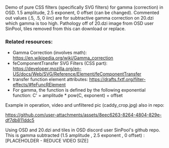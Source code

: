 Demo of pure CSS filters (specifically SVG filters) for gamma (correction) in OSD.  1.5 amplitude, 2.5 exponent, 0 offset (can be changed). Commented out values (.5, .5, 0 iirc) are for subtractive gamma correction on 20.dzi which gamma is too high. Pathology off of 20.dzi image from OSD user SinPool, tiles removed from this can download or replace.

### Related resources:
* Gamma Correction (involves math): https://en.wikipedia.org/wiki/Gamma_correction
* feComponentTransfer SVG Filters (CSS part): https://developer.mozilla.org/en-US/docs/Web/SVG/Reference/Element/feComponentTransfer
* transfer function element attributes: https://drafts.fxtf.org/filter-effects/#feFuncRElement
* For gamma, the function is defined by the following exponential function: C' = amplitude * pow(C, exponent) + offset

Example in operation, video and unfiltered pic (caddy_crop.jpg) also in repo:

https://github.com/user-attachments/assets/8eec6263-8264-4804-829e-df7db811ddc5

Using OSD and 20.dzi and tiles in OSD discord user SinPool's github repo. This is gamma subtracted (1.5 amplitude , 2.5 exponent , 0 offset) :
[PLACEHOLDER - REDUCE VIDEO SIZE]
